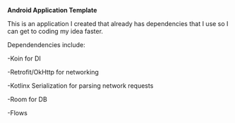 **Android Application Template**

This is an application I created that already has dependencies that I use so I can get to coding my idea faster.  

Dependendencies include:

-Koin for DI

-Retrofit/OkHttp for networking

-Kotlinx Serialization for parsing network requests

-Room for DB

-Flows
